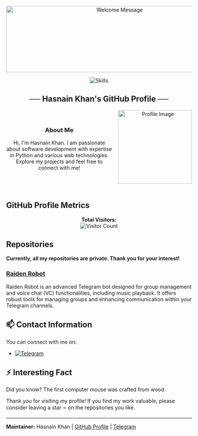 <p align="center">
  <img src="https://readme-typing-svg.herokuapp.com?color=00FF00&center=true&lines=Welcome+to+My+GitHub+Profile;I+Am+Hasnain+Khan;Thank+You+For+Visiting" width="600" height="180" alt="Welcome Message">
</p>

<p align="center">
  <img src="https://skillicons.dev/icons?i=python,vscode,linux,git,github,githubactions,flask,html,markdown,sqlite,mysql,postgres,redis" alt="Skills">
</p>

<h2 align="center">
    ── Hasnain Khan's GitHub Profile ──
</h2>

<div align="center">
  <div style="display: flex; justify-content: center; align-items: center; gap: 1rem;">
    <div>
      <h3>About Me</h3>
      <p>
        Hi, I'm Hasnain Khan. I am passionate about software development with expertise in Python and various web technologies. Explore my projects and feel free to connect with me!
      </p>
    </div>
    <img src="https://files.catbox.moe/tlqhkf.jpg" width="200" alt="Profile Image">
  </div>
</div>

<br>

## GitHub Profile Metrics

<p align="center">
  <strong>Total Visitors:</strong><br>
  <img src="https://profile-counter.glitch.me/hasnaink-07/count.svg" alt="Visitor Count">
</p>

## Repositories

**Currently, all my repositories are private. Thank you for your interest!**

### [Raiden Robot](https://t.me/Raiden_Robot)

Raiden Robot is an advanced Telegram bot designed for group management and voice chat (VC) functionalities, including music playback. It offers robust tools for managing groups and enhancing communication within your Telegram channels.

## 📫 Contact Information

You can connect with me on:

- [![Telegram](https://img.shields.io/badge/Hasnain_Telegram-blue?style=for-the-badge&logo=telegram)](https://t.me/hasnainkk)

## ⚡ Interesting Fact

Did you know? The first computer mouse was crafted from wood.

Thank you for visiting my profile! If you find my work valuable, please consider leaving a star ⭐️ on the repositories you like.

---

**Maintainer:** Hasnain Khan | [GitHub Profile](https://github.com/hasnainkk07) | [Telegram](https://t.me/hasnainkk)
